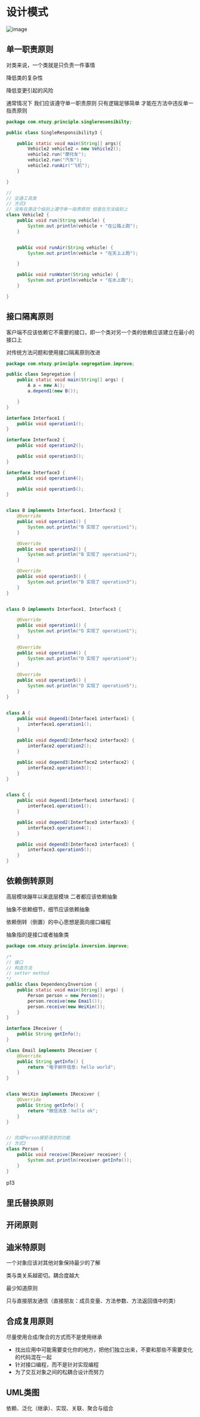 # 设计模式

![image](https://github.com/IamZY/DesignPattern/blob/master/images/1574924172659.png)

## 单一职责原则

对类来说，一个类就是只负责一件事情

降低类的复杂性

降低变更引起的风险

通常情况下 我们应该遵守单一职责原则 只有逻辑足够简单 才能在方法中违反单一指责原则

```java
package com.ntuzy.principle.singleresonsibilty;

public class SingleResponsibility3 {

    public static void main(String[] args){
        Vehicle2 vehicle2 = new Vehicle2();
        vehicle2.run("摩托车");
        vehicle2.run("汽车");
        vehicle2.runAir("飞机");
    }

}

//
// 交通工具类
// 方式3
// 没有在类这个级别上遵守单一指责原则 但是在方法级别上
class Vehicle2 {
    public void run(String vehicle) {
        System.out.println(vehicle + "在公路上跑");
    }


    public void runAir(String vehicle) {
        System.out.println(vehicle + "在天上上跑");

    }

    public void runWater(String vehicle) {
        System.out.println(vehicle + "在水上跑");
    }

}
```

## 接口隔离原则

客户端不应该依赖它不需要的接口，即一个类对另一个类的依赖应该建立在最小的接口上

对传统方法问题和使用接口隔离原则改进

```java
package com.ntuzy.principle.segregation.improve;

public class Segregation {
    public static void main(String[] args) {
        A a = new A();
        a.depend1(new B());

    }
}

interface Interface1 {
    public void operation1();
}

interface Interface2 {
    public void operation2();

    public void operation3();
}

interface Interface3 {
    public void operation4();

    public void operation5();
}


class B implements Interface1, Interface2 {
    @Override
    public void operation1() {
        System.out.println("B 实现了 operation1");
    }

    @Override
    public void operation2() {
        System.out.println("B 实现了 operation2");
    }

    @Override
    public void operation3() {
        System.out.println("B 实现了 operation3");
    }
}


class D implements Interface1, Interface3 {

    @Override
    public void operation1() {
        System.out.println("D 实现了 operation1");
    }

    @Override
    public void operation4() {
        System.out.println("D 实现了 operation4");
    }

    @Override
    public void operation5() {
        System.out.println("D 实现了 operation5");
    }
}


class A {
    public void depend1(Interface1 interface1) {
        interface1.operation1();
    }

    public void depend2(Interface2 interface2) {
        interface2.operation2();
    }

    public void depend3(Interface2 interface2) {
        interface2.operation3();
    }
}


class C {
    public void depend1(Interface1 interface1) {
        interface1.operation1();
    }

    public void depend2(Interface3 interface3) {
        interface3.operation4();
    }

    public void depend3(Interface3 interface3) {
        interface3.operation5();
    }
}
```

## 依赖倒转原则

高层模块蹦年以来底层模块 二者都应该依赖抽象

抽象不依赖细节，细节应该依赖抽象

依赖倒转（倒置）的中心思想是面向接口编程

抽象指的是接口或者抽象类

```java
package com.ntuzy.principle.inversion.improve;

/*
// 接口
// 构造方法
// setter method
*/
public class DependencyInversion {
    public static void main(String[] args) {
        Person person = new Person();
        person.receive(new Email());
        person.receive(new WeiXin());
    }
}

interface IReceiver {
    public String getInfo();
}

class Email implements IReceiver {
    @Override
    public String getInfo() {
        return "电子邮件信息: hello world";
    }
}


class WeiXin implements IReceiver {
    @Override
    public String getInfo() {
        return "微信消息：hello ok";
    }
}


// 完成Person接受消息的功能
// 方式2
class Person {
    public void receive(IReceiver receiver) {
        System.out.println(receiver.getInfo());
    }
}

```
p13

## 里氏替换原则

## 开闭原则

## 迪米特原则

一个对象应该对其他对象保持最少的了解

类与类关系越密切。耦合度越大

最少知道原则

只与直接朋友通信（直接朋友：成员变量、方法参数、方法返回值中的类）

## 合成复用原则

尽量使用合成/聚合的方式而不是使用继承

+ 找出应用中可能需要变化你的地方，把他们独立出来，不要和那些不需要变化的代码混在一起
+ 针对接口编程，而不是针对实现编程
+ 为了交互对象之间的松耦合设计而努力

## UML类图

依赖、泛化（继承）、实现、关联、聚合与组合




























